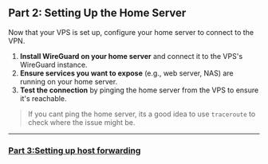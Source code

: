 ## Part 2: Setting Up the Home Server
Now that your VPS is set up, configure your home server to connect to the VPN.

1. **Install WireGuard on your home server** and connect it to the VPS's WireGuard instance.
2. **Ensure services you want to expose** (e.g., web server, NAS) are running on your home server.
3. **Test the connection** by pinging the home server from the VPS to ensure it's reachable.


> If you cant ping the home server, its a good idea to use `traceroute` to check where the issue might be.
---

### [Part 3:Setting up host forwarding](NGINX_config.md)
